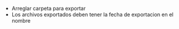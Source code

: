 - Arreglar carpeta para exportar
- Los archivos exportados deben tener la fecha de exportacion en el nombre